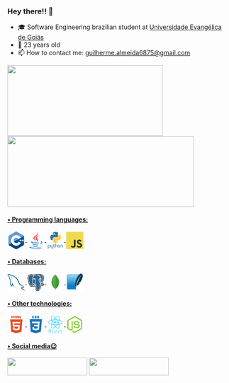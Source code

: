 ### Hey there!! 👋

- 🎓 Software Engineering brazilian student at [Universidade Evangélica de Goiás](https://www4.unievangelica.edu.br/)
- 🧢 23 years old
- 📫 How to contact me: guilherme.almeida6875@gmail.com 

<div>
   <a href="https://github.com/oguialmeida">
   <img align="left" height="160" width="350" src="https://github-readme-stats.vercel.app/api?username=oguialmeida&show_icons=true&theme=tokyonight&include_all_commits=true&count_private=true"/> 
   <img align="center" height="160" width="420" src="https://github-readme-stats.vercel.app/api/top-langs/?username=oguialmeida&layout=compact&langs_count=16&theme=tokyonight"/>
</div>
   
 ####  • Programming languages: 
<div>
  <img align="center" alt="Gui-C" height="40" width="40" src="https://github.com/devicons/devicon/blob/master/icons/cplusplus/cplusplus-original.svg">
  <img align="center" alt="Gui-C" height="40" width="40" src="https://github.com/devicons/devicon/blob/master/icons/java/java-original.svg"> 
  <img align="center" alt="Gui-C" height="40" width="40" src="https://github.com/devicons/devicon/blob/master/icons/python/python-original-wordmark.svg"> 
  <img align="center" alt="Gui-C" height="40" width="40" src="https://github.com/devicons/devicon/blob/master/icons/javascript/javascript-original.svg">
</div>  
   
#### • Databases:
<div>  
  <img align="center" alt="Gui-C" height="40" width="40" src="https://github.com/devicons/devicon/blob/master/icons/mysql/mysql-original.svg">
  <img align="center" alt="Gui-C" height="40" width="40" src="https://github.com/devicons/devicon/blob/master/icons/postgresql/postgresql-original.svg">
  <img align="center" alt="Gui-C" height="40" width="40" src="https://github.com/devicons/devicon/blob/master/icons/mongodb/mongodb-original.svg">
  <img align="center" alt="Gui-C" height="40" width="40" src="https://github.com/devicons/devicon/blob/master/icons/sqlite/sqlite-original.svg">
</div>    

 #### • Other technologies:
<div>  
  <img align="center" alt="Gui-C" height="40" width="40" src="https://github.com/devicons/devicon/blob/master/icons/html5/html5-plain-wordmark.svg">
  <img align="center" alt="Gui-C" height="40" width="40" src="https://github.com/devicons/devicon/blob/master/icons/css3/css3-plain-wordmark.svg">
  <img align="center" alt="Gui-C" height="40" width="40" src="https://github.com/devicons/devicon/blob/master/icons/react/react-original-wordmark.svg">
  <img align="center" alt="Gui-C" height="40" width="40" src="https://github.com/devicons/devicon/blob/master/icons/nodejs/nodejs-plain.svg">
</div> 
   
 #### • Social media😉  
  
<div>  
   <a href="https://www.instagram.com/guilherme_g0/" target="_blank"><img height="40" width="180" src="https://img.shields.io/badge/-Instagram-%23E4405F?style=for-the-badge&logo=instagram&logoColor=white" target="_blank"></a>
   <a href="https://www.linkedin.com/in/guilherme-almeida-23743421a/" target="_blank"><img height="40" width="180" src="https://img.shields.io/badge/-LinkedIn-%230077B5?style=for-the-badge&logo=linkedin&logoColor=white" target="_blank"></a>
</div>  
